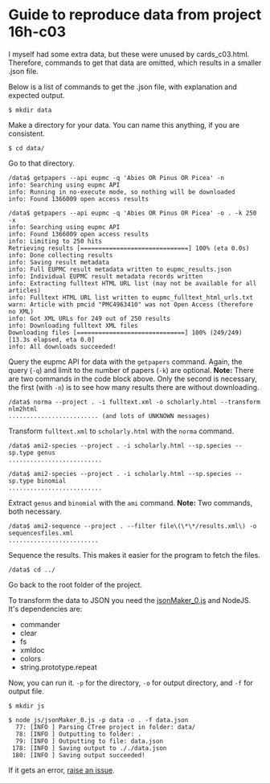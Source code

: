 # Guide to reproduce data from project 16h-c03

I myself had some extra data, but these were unused by cards_c03.html. Therefore, commands to get that data are omitted, which results in a smaller .json file.

Below is a list of commands to get the .json file, with explanation and expected output.

    $ mkdir data

Make a directory for your data. You can name this anything, if you are consistent.

    $ cd data/

Go to that directory.

    /data$ getpapers --api eupmc -q 'Abies OR Pinus OR Picea' -n
    info: Searching using eupmc API
    info: Running in no-execute mode, so nothing will be downloaded
    info: Found 1366009 open access results
    
    /data$ getpapers --api eupmc -q 'Abies OR Pinus OR Picea' -o . -k 250 -x
    info: Searching using eupmc API
    info: Found 1366009 open access results
    info: Limiting to 250 hits
    Retrieving results [==============================] 100% (eta 0.0s)
    info: Done collecting results
    info: Saving result metadata
    info: Full EUPMC result metadata written to eupmc_results.json
    info: Individual EUPMC result metadata records written
    info: Extracting fulltext HTML URL list (may not be available for all articles)
    info: Fulltext HTML URL list written to eupmc_fulltext_html_urls.txt
    warn: Article with pmcid "PMC4963410" was not Open Access (therefore no XML)
    info: Got XML URLs for 249 out of 250 results
    info: Downloading fulltext XML files
    Downloading files [==============================] 100% (249/249) [13.3s elapsed, eta 0.0]
    info: All downloads succeeded!

Query the eupmc API for data with the `getpapers` command. Again, the query (`-q`) and limit to the number of papers (`-k`) are optional. **Note:** There are two commands in the code block above. Only the second is necessary, the first (with `-n`) is to see how many results there are without downloading.

    /data$ norma --project . -i fulltext.xml -o scholarly.html --transform nlm2html
    ......................... (and lots of UNKNOWN messages)

Transform `fulltext.xml` to `scholarly.html` with the `norma` command.

    /data$ ami2-species --project . -i scholarly.html --sp.species --sp.type genus
    ..........................

    /data$ ami2-species --project . -i scholarly.html --sp.species --sp.type binomial
    ..........................

Extract `genus` and `binomial` with the `ami` command. **Note:** Two commands, both necessary.

    /data$ ami2-sequence --project . --filter file\(\*\*/results.xml\) -o sequencesfiles.xml
    .........................

Sequence the results. This makes it easier for the program to fetch the files.

    /data$ cd ../

Go back to the root folder of the project.

To transform the data to JSON you need the [jsonMaker_0.js](https://github.com/larsgw/contentmine-fellowship/blob/master/js/jsonMaker_0.js) and NodeJS. It's dependencies are:

 * commander
 * clear
 * fs
 * xmldoc
 * colors
 * string.prototype.repeat

Now, you can run it. `-p` for the directory, `-o` for output directory, and `-f` for output file.

    $ mkdir js
     
    $ node js/jsonMaker_0.js -p data -o . -f data.json
      77: [INFO ] Parsing CTree project in folder: data/
      78: [INFO ] Outputting to folder: .
      79: [INFO ] Outputting to file: data.json
     178: [INFO ] Saving output to ././data.json
     180: [INFO ] Saving output succeeded!

If it gets an error, [raise an issue](https://github.com/larsgw/contentmine-fellowship/issues/new).